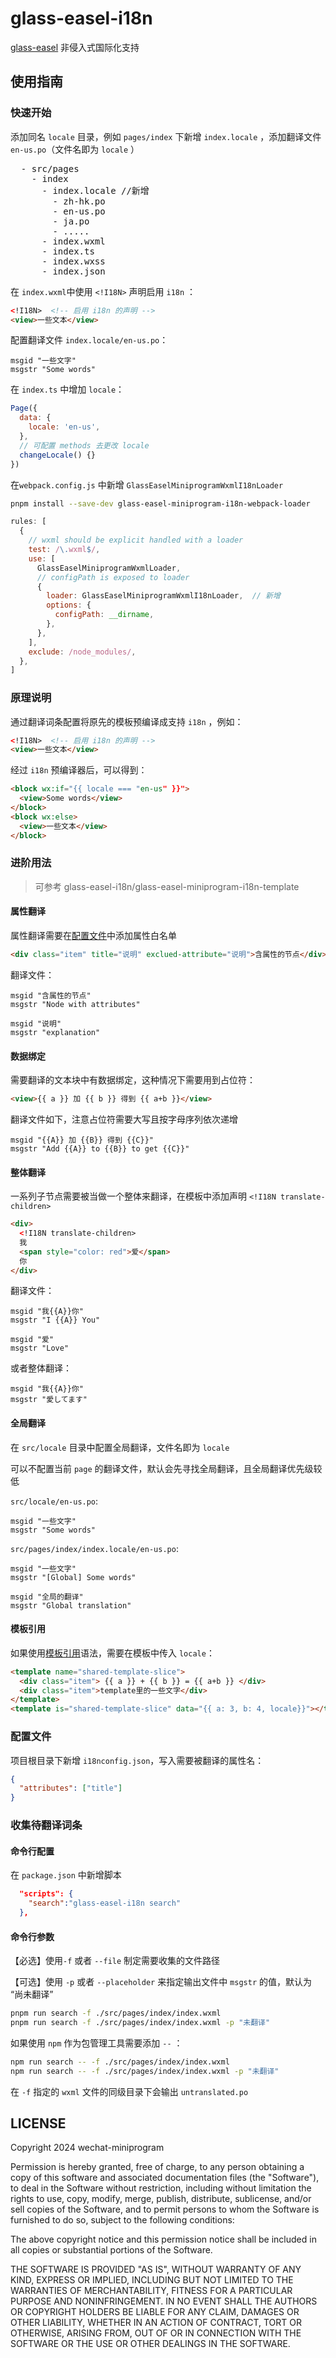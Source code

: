 # glass-easel-i18n

[glass-easel](https://github.com/wechat-miniprogram/glass-easel) 非侵入式国际化支持

## 使用指南

### 快速开始

添加同名 `locale` 目录，例如 `pages/index` 下新增 `index.locale` ，添加翻译文件 `en-us.po`（文件名即为 `locale` ）

<pre>
  - src/pages
    - index
      - index.locale //新增
        - zh-hk.po
        - en-us.po
        - ja.po
        - .....
      - index.wxml
      - index.ts
      - index.wxss
      - index.json
</pre>

在 `index.wxml`中使用 `<!I18N>` 声明启用 `i18n` ：

```html
<!I18N>  <!-- 启用 i18n 的声明 -->
<view>一些文本</view>
```

配置翻译文件 `index.locale/en-us.po`：

```po
msgid "一些文字"
msgstr "Some words"
```

在 `index.ts` 中增加 `locale`：

``` js
Page({
  data: {
    locale: 'en-us',
  },
  // 可配置 methods 去更改 locale
  changeLocale() {}
})
```

在`webpack.config.js` 中新增 `GlassEaselMiniprogramWxmlI18nLoader`

```bash
pnpm install --save-dev glass-easel-miniprogram-i18n-webpack-loader
```

```js
rules: [
  {
    // wxml should be explicit handled with a loader
    test: /\.wxml$/,
    use: [
      GlassEaselMiniprogramWxmlLoader,
      // configPath is exposed to loader
      {
        loader: GlassEaselMiniprogramWxmlI18nLoader,  // 新增
        options: {
          configPath: __dirname,
        },
      },
    ],
    exclude: /node_modules/,
  },
]
```

### 原理说明

通过翻译词条配置将原先的模板预编译成支持 `i18n` ，例如：

```html
<!I18N>  <!-- 启用 i18n 的声明 -->
<view>一些文本</view>
```

经过 `i18n` 预编译器后，可以得到：

```html
<block wx:if="{{ locale === "en-us" }}">
  <view>Some words</view>
</block>
<block wx:else>
  <view>一些文本</view>
</block>
```

### 进阶用法

> 可参考 glass-easel-i18n/glass-easel-miniprogram-i18n-template

#### 属性翻译

属性翻译需要在[配置文件](#%E9%85%8D%E7%BD%AE%E6%96%87%E4%BB%B6)中添加属性白名单

```html
<div class="item" title="说明" exclued-attribute="说明">含属性的节点</div>
```

翻译文件：

```po
msgid "含属性的节点"
msgstr "Node with attributes"

msgid "说明"
msgstr "explanation"
```

#### 数据绑定

需要翻译的文本块中有数据绑定，这种情况下需要用到占位符：

```html
<view>{{ a }} 加 {{ b }} 得到 {{ a+b }}</view>
```

翻译文件如下，注意占位符需要大写且按字母序列依次递增

```po
msgid "{{A}} 加 {{B}} 得到 {{C}}"
msgstr "Add {{A}} to {{B}} to get {{C}}"
```

#### 整体翻译

一系列子节点需要被当做一个整体来翻译，在模板中添加声明 `<!I18N translate-children>`

```html
<div>
  <!I18N translate-children>
  我
  <span style="color: red">爱</span>
  你
</div>
```

翻译文件：

```po
msgid "我{{A}}你"
msgstr "I {{A}} You"

msgid "爱"
msgstr "Love"
```

或者整体翻译：

```po
msgid "我{{A}}你"
msgstr "愛してます"
```

#### 全局翻译

在 `src/locale` 目录中配置全局翻译，文件名即为 `locale`

可以不配置当前 `page` 的翻译文件，默认会先寻找全局翻译，且全局翻译优先级较低

`src/locale/en-us.po`:

```po
msgid "一些文字"
msgstr "Some words"
```

`src/pages/index/index.locale/en-us.po`:

```po
msgid "一些文字"
msgstr "[Global] Some words"

msgid "全局的翻译"
msgstr "Global translation"
```

#### 模板引用

如果使用[模板引用](https://github.com/wechat-miniprogram/glass-easel/blob/master/glass-easel/guide/zh_CN/interaction/template_import.md)语法，需要在模板中传入 `locale`：

```html
<template name="shared-template-slice">
  <div class="item"> {{ a }} + {{ b }} = {{ a+b }} </div>
  <div class="item">template里的一些文字</div>
</template>
<template is="shared-template-slice" data="{{ a: 3, b: 4, locale}}"></template>
```

### 配置文件

项目根目录下新增 `i18nconfig.json`，写入需要被翻译的属性名：

```json
{
  "attributes": ["title"]
}
```

### 收集待翻译词条

#### 命令行配置

在 `package.json` 中新增脚本

```json
  "scripts": {
    "search":"glass-easel-i18n search"
  },
```

#### 命令行参数

【必选】使用`-f` 或者 `--file` 制定需要收集的文件路径

【可选】使用 `-p` 或者 `--placeholder` 来指定输出文件中 `msgstr` 的值，默认为 “尚未翻译”

```bash
pnpm run search -f ./src/pages/index/index.wxml
pnpm run search -f ./src/pages/index/index.wxml -p "未翻译"
```

如果使用 `npm` 作为包管理工具需要添加 `--` ：

```bash
npm run search -- -f ./src/pages/index/index.wxml
npm run search -- -f ./src/pages/index/index.wxml -p "未翻译"
```

在 `-f` 指定的 `wxml` 文件的同级目录下会输出 `untranslated.po`

## LICENSE

Copyright 2024 wechat-miniprogram

Permission is hereby granted, free of charge, to any person obtaining a copy of this software and associated documentation files (the "Software"), to deal in the Software without restriction, including without limitation the rights to use, copy, modify, merge, publish, distribute, sublicense, and/or sell copies of the Software, and to permit persons to whom the Software is furnished to do so, subject to the following conditions:

The above copyright notice and this permission notice shall be included in all copies or substantial portions of the Software.

THE SOFTWARE IS PROVIDED "AS IS", WITHOUT WARRANTY OF ANY KIND, EXPRESS OR IMPLIED, INCLUDING BUT NOT LIMITED TO THE WARRANTIES OF MERCHANTABILITY, FITNESS FOR A PARTICULAR PURPOSE AND NONINFRINGEMENT. IN NO EVENT SHALL THE AUTHORS OR COPYRIGHT HOLDERS BE LIABLE FOR ANY CLAIM, DAMAGES OR OTHER LIABILITY, WHETHER IN AN ACTION OF CONTRACT, TORT OR OTHERWISE, ARISING FROM, OUT OF OR IN CONNECTION WITH THE SOFTWARE OR THE USE OR OTHER DEALINGS IN THE SOFTWARE.
